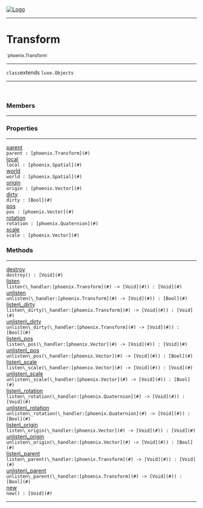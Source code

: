 
[![Logo](../../images/logo.png)](../../api/index.html)

---



<h1>Transform</h1>
<small>`phoenix.Transform`</small>



---

`class`extends <code><span>luxe.Objects</span></code>

---

&nbsp;
&nbsp;



<h3>Members</h3> <hr/>



<h3>Properties</h3> <hr/><span class="member apipage">
                <a name="parent"><a class="lift" href="#parent">parent</a></a> <div class="clear"></div><code class="signature apipage">parent : [phoenix.Transform](#)</code><br/></span>
            <span class="small_desc_flat"></span><span class="member apipage">
                <a name="local"><a class="lift" href="#local">local</a></a> <div class="clear"></div><code class="signature apipage">local : [phoenix.Spatial](#)</code><br/></span>
            <span class="small_desc_flat"></span><span class="member apipage">
                <a name="world"><a class="lift" href="#world">world</a></a> <div class="clear"></div><code class="signature apipage">world : [phoenix.Spatial](#)</code><br/></span>
            <span class="small_desc_flat"></span><span class="member apipage">
                <a name="origin"><a class="lift" href="#origin">origin</a></a> <div class="clear"></div><code class="signature apipage">origin : [phoenix.Vector](#)</code><br/></span>
            <span class="small_desc_flat"></span><span class="member apipage">
                <a name="dirty"><a class="lift" href="#dirty">dirty</a></a> <div class="clear"></div><code class="signature apipage">dirty : [Bool](#)</code><br/></span>
            <span class="small_desc_flat"></span><span class="member apipage">
                <a name="pos"><a class="lift" href="#pos">pos</a></a> <div class="clear"></div><code class="signature apipage">pos : [phoenix.Vector](#)</code><br/></span>
            <span class="small_desc_flat"></span><span class="member apipage">
                <a name="rotation"><a class="lift" href="#rotation">rotation</a></a> <div class="clear"></div><code class="signature apipage">rotation : [phoenix.Quaternion](#)</code><br/></span>
            <span class="small_desc_flat"></span><span class="member apipage">
                <a name="scale"><a class="lift" href="#scale">scale</a></a> <div class="clear"></div><code class="signature apipage">scale : [phoenix.Vector](#)</code><br/></span>
            <span class="small_desc_flat"></span>



<h3>Methods</h3> <hr/><span class="method apipage">
            <a name="destroy"><a class="lift" href="#destroy">destroy</a></a> <div class="clear"></div><code class="signature apipage">destroy() : [Void](#)</code><br/><span class="small_desc_flat"></span>
        </span>
    <span class="method apipage">
            <a name="listen"><a class="lift" href="#listen">listen</a></a> <div class="clear"></div><code class="signature apipage">listen(\_handler:[phoenix.Transform](#)&nbsp;-&gt; [Void](#)<span></span>) : [Void](#)</code><br/><span class="small_desc_flat"></span>
        </span>
    <span class="method apipage">
            <a name="unlisten"><a class="lift" href="#unlisten">unlisten</a></a> <div class="clear"></div><code class="signature apipage">unlisten(\_handler:[phoenix.Transform](#)&nbsp;-&gt; [Void](#)<span></span>) : [Bool](#)</code><br/><span class="small_desc_flat"></span>
        </span>
    <span class="method apipage">
            <a name="listen_dirty"><a class="lift" href="#listen_dirty">listen\_dirty</a></a> <div class="clear"></div><code class="signature apipage">listen\_dirty(\_handler:[phoenix.Transform](#)&nbsp;-&gt; [Void](#)<span></span>) : [Void](#)</code><br/><span class="small_desc_flat"></span>
        </span>
    <span class="method apipage">
            <a name="unlisten_dirty"><a class="lift" href="#unlisten_dirty">unlisten\_dirty</a></a> <div class="clear"></div><code class="signature apipage">unlisten\_dirty(\_handler:[phoenix.Transform](#)&nbsp;-&gt; [Void](#)<span></span>) : [Bool](#)</code><br/><span class="small_desc_flat"></span>
        </span>
    <span class="method apipage">
            <a name="listen_pos"><a class="lift" href="#listen_pos">listen\_pos</a></a> <div class="clear"></div><code class="signature apipage">listen\_pos(\_handler:[phoenix.Vector](#)&nbsp;-&gt; [Void](#)<span></span>) : [Void](#)</code><br/><span class="small_desc_flat"></span>
        </span>
    <span class="method apipage">
            <a name="unlisten_pos"><a class="lift" href="#unlisten_pos">unlisten\_pos</a></a> <div class="clear"></div><code class="signature apipage">unlisten\_pos(\_handler:[phoenix.Vector](#)&nbsp;-&gt; [Void](#)<span></span>) : [Bool](#)</code><br/><span class="small_desc_flat"></span>
        </span>
    <span class="method apipage">
            <a name="listen_scale"><a class="lift" href="#listen_scale">listen\_scale</a></a> <div class="clear"></div><code class="signature apipage">listen\_scale(\_handler:[phoenix.Vector](#)&nbsp;-&gt; [Void](#)<span></span>) : [Void](#)</code><br/><span class="small_desc_flat"></span>
        </span>
    <span class="method apipage">
            <a name="unlisten_scale"><a class="lift" href="#unlisten_scale">unlisten\_scale</a></a> <div class="clear"></div><code class="signature apipage">unlisten\_scale(\_handler:[phoenix.Vector](#)&nbsp;-&gt; [Void](#)<span></span>) : [Bool](#)</code><br/><span class="small_desc_flat"></span>
        </span>
    <span class="method apipage">
            <a name="listen_rotation"><a class="lift" href="#listen_rotation">listen\_rotation</a></a> <div class="clear"></div><code class="signature apipage">listen\_rotation(\_handler:[phoenix.Quaternion](#)&nbsp;-&gt; [Void](#)<span></span>) : [Void](#)</code><br/><span class="small_desc_flat"></span>
        </span>
    <span class="method apipage">
            <a name="unlisten_rotation"><a class="lift" href="#unlisten_rotation">unlisten\_rotation</a></a> <div class="clear"></div><code class="signature apipage">unlisten\_rotation(\_handler:[phoenix.Quaternion](#)&nbsp;-&gt; [Void](#)<span></span>) : [Bool](#)</code><br/><span class="small_desc_flat"></span>
        </span>
    <span class="method apipage">
            <a name="listen_origin"><a class="lift" href="#listen_origin">listen\_origin</a></a> <div class="clear"></div><code class="signature apipage">listen\_origin(\_handler:[phoenix.Vector](#)&nbsp;-&gt; [Void](#)<span></span>) : [Void](#)</code><br/><span class="small_desc_flat"></span>
        </span>
    <span class="method apipage">
            <a name="unlisten_origin"><a class="lift" href="#unlisten_origin">unlisten\_origin</a></a> <div class="clear"></div><code class="signature apipage">unlisten\_origin(\_handler:[phoenix.Vector](#)&nbsp;-&gt; [Void](#)<span></span>) : [Bool](#)</code><br/><span class="small_desc_flat"></span>
        </span>
    <span class="method apipage">
            <a name="listen_parent"><a class="lift" href="#listen_parent">listen\_parent</a></a> <div class="clear"></div><code class="signature apipage">listen\_parent(\_handler:[phoenix.Transform](#)&nbsp;-&gt; [Void](#)<span></span>) : [Void](#)</code><br/><span class="small_desc_flat"></span>
        </span>
    <span class="method apipage">
            <a name="unlisten_parent"><a class="lift" href="#unlisten_parent">unlisten\_parent</a></a> <div class="clear"></div><code class="signature apipage">unlisten\_parent(\_handler:[phoenix.Transform](#)&nbsp;-&gt; [Void](#)<span></span>) : [Bool](#)</code><br/><span class="small_desc_flat"></span>
        </span>
    <span class="method apipage">
            <a name="new"><a class="lift" href="#new">new</a></a> <div class="clear"></div><code class="signature apipage">new() : [Void](#)</code><br/><span class="small_desc_flat"></span>
        </span>
    





---

&nbsp;
&nbsp;
&nbsp;
&nbsp;